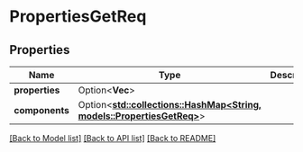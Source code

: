 # PropertiesGetReq

## Properties

Name | Type | Description | Notes
------------ | ------------- | ------------- | -------------
**properties** | Option<**Vec<String>**> |  | [optional]
**components** | Option<[**std::collections::HashMap<String, models::PropertiesGetReq>**](PropertiesGetReq.md)> |  | [optional]

[[Back to Model list]](../README.md#documentation-for-models) [[Back to API list]](../README.md#documentation-for-api-endpoints) [[Back to README]](../README.md)


